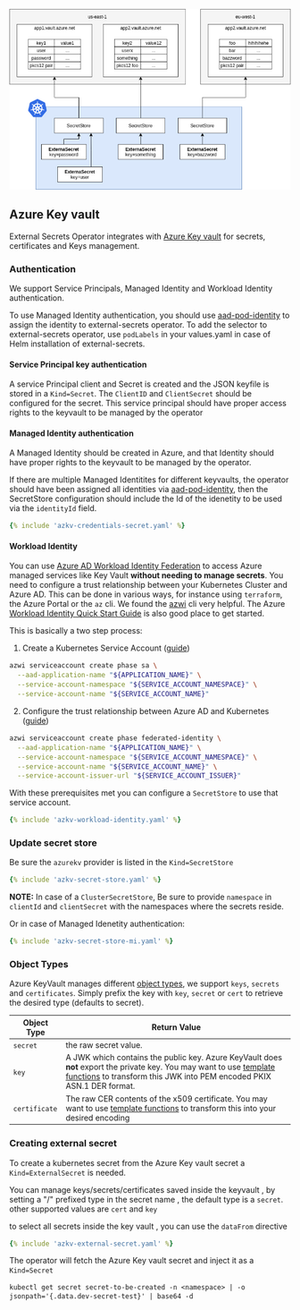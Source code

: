 
![aws sm](./pictures/eso-az-kv-azure-kv.png)

## Azure Key vault

External Secrets Operator integrates with [Azure Key vault](https://azure.microsoft.com/en-us/services/key-vault/) for secrets, certificates and Keys management.

### Authentication

We support Service Principals, Managed Identity and Workload Identity authentication.

To use Managed Identity authentication, you should use [aad-pod-identity](https://azure.github.io/aad-pod-identity/docs/) to assign the identity to external-secrets operator. To add the selector to external-secrets operator, use `podLabels` in your values.yaml in case of Helm installation of external-secrets.

#### Service Principal key authentication

A service Principal client and Secret is created and the JSON keyfile is stored in a `Kind=Secret`. The `ClientID` and `ClientSecret` should be configured for the secret. This service principal should have proper access rights to the keyvault to be managed by the operator

#### Managed Identity authentication

A Managed Identity should be created in Azure, and that Identity should have proper rights to the keyvault to be managed by the operator.

If there are multiple Managed Identitites for different keyvaults, the operator should have been assigned all identities via [aad-pod-identity](https://azure.github.io/aad-pod-identity/docs/), then the SecretStore configuration should include the Id of the idenetity to be used via the `identityId` field.

```yaml
{% include 'azkv-credentials-secret.yaml' %}
```

#### Workload Identity

You can use [Azure AD Workload Identity Federation](https://docs.microsoft.com/en-us/azure/active-directory/develop/workload-identity-federation) to access Azure managed services like Key Vault **without needing to manage secrets**. You need to configure a trust relationship between your Kubernetes Cluster and Azure AD. This can be done in various ways, for instance using `terraform`, the Azure Portal or the `az` cli. We found the [azwi](https://azure.github.io/azure-workload-identity/docs/installation/azwi.html) cli very helpful. The Azure [Workload Identity Quick Start Guide](https://azure.github.io/azure-workload-identity/docs/quick-start.html) is also good place to get started.

This is basically a two step process:

1. Create a Kubernetes Service Account ([guide](https://azure.github.io/azure-workload-identity/docs/quick-start.html#5-create-a-kubernetes-service-account))

```sh
azwi serviceaccount create phase sa \
  --aad-application-name "${APPLICATION_NAME}" \
  --service-account-namespace "${SERVICE_ACCOUNT_NAMESPACE}" \
  --service-account-name "${SERVICE_ACCOUNT_NAME}"
```
2. Configure the trust relationship between Azure AD and Kubernetes ([guide](https://azure.github.io/azure-workload-identity/docs/quick-start.html#6-establish-federated-identity-credential-between-the-aad-application-and-the-service-account-issuer--subject))

```sh
azwi serviceaccount create phase federated-identity \
  --aad-application-name "${APPLICATION_NAME}" \
  --service-account-namespace "${SERVICE_ACCOUNT_NAMESPACE}" \
  --service-account-name "${SERVICE_ACCOUNT_NAME}" \
  --service-account-issuer-url "${SERVICE_ACCOUNT_ISSUER}"
```

With these prerequisites met you can configure a `SecretStore` to use that service account.

```yaml
{% include 'azkv-workload-identity.yaml' %}
```

### Update secret store
Be sure the `azurekv` provider is listed in the `Kind=SecretStore`

```yaml
{% include 'azkv-secret-store.yaml' %}
```
**NOTE:** In case of a `ClusterSecretStore`, Be sure to provide `namespace` in `clientId` and `clientSecret`  with the namespaces where the secrets reside.

Or in case of Managed Idenetity authentication:

```yaml
{% include 'azkv-secret-store-mi.yaml' %}
```

### Object Types

Azure KeyVault manages different [object types](https://docs.microsoft.com/en-us/azure/key-vault/general/about-keys-secrets-certificates#object-types), we support `keys`, `secrets` and `certificates`. Simply prefix the key with `key`, `secret` or `cert` to retrieve the desired type (defaults to secret).

| Object Type   | Return Value                                                                                                                                                                                                                      |
| ------------- | --------------------------------------------------------------------------------------------------------------------------------------------------------------------------------------------------------------------------------- |
| `secret`      | the raw secret value.                                                                                                                                                                                                             |
| `key`         | A JWK which contains the public key. Azure KeyVault does **not** export the private key. You may want to use [template functions](guides-templating.md) to transform this JWK into PEM encoded PKIX ASN.1 DER format. |
| `certificate` | The raw CER contents of the x509 certificate. You may want to use [template functions](guides-templating.md) to transform this into your desired encoding                                                             |


### Creating external secret

To create a kubernetes secret from the Azure Key vault secret a `Kind=ExternalSecret` is needed.

You can manage keys/secrets/certificates saved inside the keyvault , by setting a "/" prefixed type in the secret name , the default type is a `secret`. other supported values are `cert` and `key`

to select all secrets inside the key vault , you can use the `dataFrom` directive

```yaml
{% include 'azkv-external-secret.yaml' %}
```

The operator will fetch the Azure Key vault secret and inject it as a `Kind=Secret`
```
kubectl get secret secret-to-be-created -n <namespace> | -o jsonpath='{.data.dev-secret-test}' | base64 -d
```
